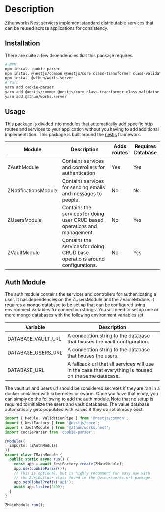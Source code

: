 # Description

Zthunworks Nest services implement standard distributable services that can be reused across applications for consistency.

## Installation

There are quite a few dependencies that this package requires.

```sh
# NPM
npm install cookie-parser
npm install @nestjs/common @nestjs/core class-transformer class-validator jsonwebtoken lodash nodemailer reflect-metadata rxjs uuid @zthun/works.core @zthun/works.dal
npm install @zthun/works.server
# Yarn
yarn add cookie-parser
yarn add @nestjs/common @nestjs/core class-transformer class-validator jsonwebtoken lodash nodemailer reflect-metadata rxjs uuid @zthun/works.core @zthun/works.dal
yarn add @zthun/works.server
```

## Usage

This package is divided into modules that automatically add specific http routes and services to your application without you having to add additional implementation. This package is built around the [nestjs](https://nestjs.com/) framework.

| Module               | Description                                                                 | Adds routes | Requires Database |
| -------------------- | --------------------------------------------------------------------------- | ----------- | ----------------- |
| ZAuthModule          | Contains services and controllers for authentication                        | Yes         | Yes               |
| ZNotificationsModule | Contains services for sending emails and messages to people.                | No          | No                |
| ZUsersModule         | Contains the services for doing user CRUD based operations and management.  | No          | Yes               |
| ZVaultModule         | Contains the services for doing CRUD base operations around configurations. | No          | Yes               |

## Auth Module

The auth module contains the services and controllers for authenticating a user. It has dependencies on the ZUsersModule and the ZVauleModule. It requires a mongo database to be set up that can be configured using environment variables for connection strings. You will need to set up one or more mongo databases with the following environment variables set.

| Variable           | Description                                                                                           |
| ------------------ | ----------------------------------------------------------------------------------------------------- |
| DATABASE_VAULT_URL | A connection string to the database that houses the vault configuration.                              |
| DATABASE_USERS_URL | A connection string to the database that houses the users.                                            |
| DATABASE_URL       | A fallback url that all services will use in the case that everything is housed on the same database. |

The vault url and users url should be considered secretes if they are ran in a docker container with kubernetes or swarm. Once you have that ready, you can simply do the following to add the auth module. Note that no setup is required to initialize the users and vault databases. The value database automatically gets populated with values if they do not already exist.

```ts
import { Module, ValidationPipe } from '@nestjs/common';
import { NestFactory } from '@nestjs/core';
import { ZAuthModule } from '@zthun/works.nest';
import cookieParser from 'cookie-parser';

@Module({
  imports: [ZAuthModule]
})
export class ZMainModule {
  public static async run() {
    const app = await NestFactory.create(ZMainModule);
    app.use(cookieParser());
    // This is optional, but is highly recommend for easy use with
    // the ZUrlBuilder class found in the @zthun/works.url package.
    app.setGlobalPrefix('api');
    await app.listen(3000);
  }
}

ZMainModule.run();
```
